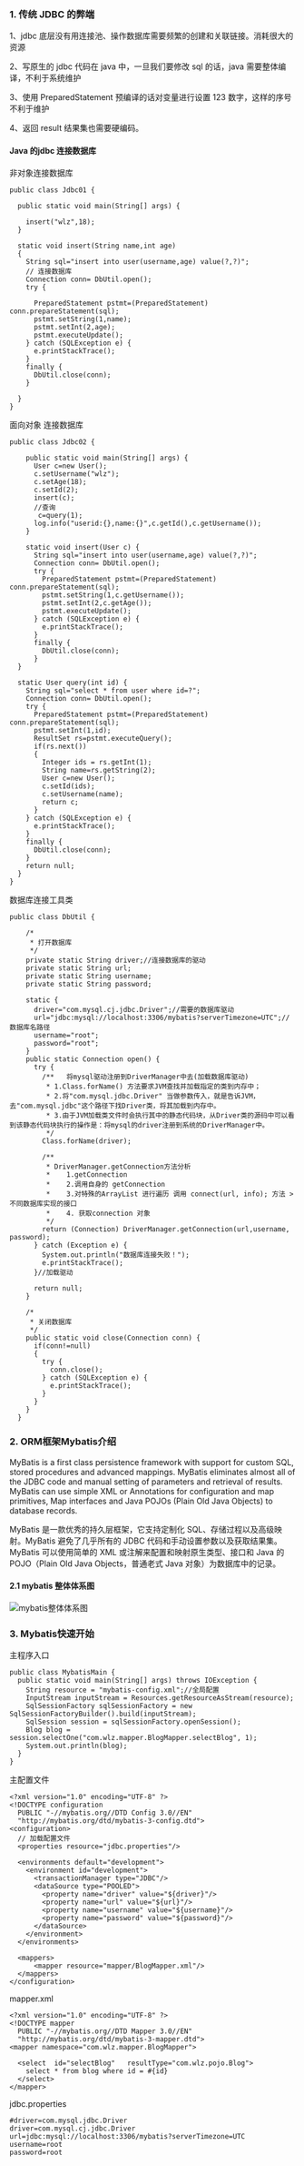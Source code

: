 ### 1. 传统 JDBC 的弊端
    
   1、jdbc 底层没有用连接池、操作数据库需要频繁的创建和关联链接。消耗很大的资源
   
   2、写原生的 jdbc 代码在 java 中，一旦我们要修改 sql 的话，java 需要整体编译，不利于系统维护
   
   3、使用 PreparedStatement 预编译的话对变量进行设置 123 数字，这样的序号不利于维护
   
   4、返回 result 结果集也需要硬编码。

####  Java 的jdbc 连接数据库 

 非对象连接数据库
```
public class Jdbc01 {

  public static void main(String[] args) {

    insert("wlz",18);
  }

  static void insert(String name,int age)
  {
    String sql="insert into user(username,age) value(?,?)";
    // 连接数据库
    Connection conn= DbUtil.open();
    try {

      PreparedStatement pstmt=(PreparedStatement) conn.prepareStatement(sql);
      pstmt.setString(1,name);
      pstmt.setInt(2,age);
      pstmt.executeUpdate();
    } catch (SQLException e) {
      e.printStackTrace();
    }
    finally {
      DbUtil.close(conn);
    }

  }
}

```
 面向对象 连接数据库
```
public class Jdbc02 {

    public static void main(String[] args) {
      User c=new User();
      c.setUsername("wlz");
      c.setAge(18);
      c.setId(2);
      insert(c);
      //查询
       c=query(1);
      log.info("userid:{},name:{}",c.getId(),c.getUsername());
    }

    static void insert(User c) {
      String sql="insert into user(username,age) value(?,?)";
      Connection conn= DbUtil.open();
      try {
        PreparedStatement pstmt=(PreparedStatement) conn.prepareStatement(sql);
        pstmt.setString(1,c.getUsername());
        pstmt.setInt(2,c.getAge());
        pstmt.executeUpdate();
      } catch (SQLException e) {
        e.printStackTrace();
      }
      finally {
        DbUtil.close(conn);
      }
  }

  static User query(int id) {
    String sql="select * from user where id=?";
    Connection conn= DbUtil.open();
    try {
      PreparedStatement pstmt=(PreparedStatement) conn.prepareStatement(sql);
      pstmt.setInt(1,id);
      ResultSet rs=pstmt.executeQuery();
      if(rs.next())
      {
        Integer ids = rs.getInt(1);
        String name=rs.getString(2);
        User c=new User();
        c.setId(ids);
        c.setUsername(name);
        return c;
      }
    } catch (SQLException e) {
      e.printStackTrace();
    }
    finally {
      DbUtil.close(conn);
    }
    return null;
  }
}
```

 数据库连接工具类
```
public class DbUtil {

    /*
     * 打开数据库
     */
    private static String driver;//连接数据库的驱动
    private static String url;
    private static String username;
    private static String password;

    static {
      driver="com.mysql.cj.jdbc.Driver";//需要的数据库驱动
      url="jdbc:mysql://localhost:3306/mybatis?serverTimezone=UTC";//数据库名路径
      username="root";
      password="root";
    }
    public static Connection open() {
      try {
        /**   将mysql驱动注册到DriverManager中去(加载数据库驱动)
         * 1.Class.forName() 方法要求JVM查找并加载指定的类到内存中；
         * 2.将"com.mysql.jdbc.Driver" 当做参数传入，就是告诉JVM，去"com.mysql.jdbc"这个路径下找Driver类，将其加载到内存中。
         * 3.由于JVM加载类文件时会执行其中的静态代码块，从Driver类的源码中可以看到该静态代码块执行的操作是：将mysql的driver注册到系统的DriverManager中。
         */
        Class.forName(driver);

        /**
         * DriverManager.getConnection方法分析
         *    1.getConnection
         *    2.调用自身的 getConnection
         *    3.对特殊的ArrayList 进行遍历 调用 connect(url, info); 方法 > 不同数据库实现的接口
         *    4. 获取connection 对象
         */
        return (Connection) DriverManager.getConnection(url,username, password);
      } catch (Exception e) {
        System.out.println("数据库连接失败！");
        e.printStackTrace();
      }//加载驱动

      return null;
    }

    /*
     * 关闭数据库
     */
    public static void close(Connection conn) {
      if(conn!=null)
      {
        try {
          conn.close();
        } catch (SQLException e) {
          e.printStackTrace();
        }
      }
    }
  }
```
 


### 2. ORM框架Mybatis介绍
 
   MyBatis is a first class persistence framework with support for custom SQL, stored procedures and advanced mappings. MyBatis eliminates almost all of the JDBC
    code and manual setting of parameters and retrieval of results. MyBatis can use simple XML or Annotations for configuration and map primitives, 
    Map interfaces and Java POJOs (Plain Old Java Objects) to database records.
    
   MyBatis 是一款优秀的持久层框架，它支持定制化 SQL、存储过程以及高级映射。MyBatis 避免了几乎所有的 JDBC 代码和手动设置参数以及获取结果集。
   MyBatis 可以使用简单的 XML 或注解来配置和映射原生类型、接口和 Java 的 POJO（Plain Old Java Objects，普通老式 Java 对象）为数据库中的记录。

#### 2.1 mybatis 整体体系图

![mybatis整体体系图](mybatis.assets/mybatis整体体系图.png)

### 3. Mybatis快速开始

  主程序入口
```
public class MybatisMain {
  public static void main(String[] args) throws IOException {
    String resource = "mybatis-config.xml";//全局配置
    InputStream inputStream = Resources.getResourceAsStream(resource);
    SqlSessionFactory sqlSessionFactory = new SqlSessionFactoryBuilder().build(inputStream);
    SqlSession session = sqlSessionFactory.openSession();
    Blog blog = session.selectOne("com.wlz.mapper.BlogMapper.selectBlog", 1);
    System.out.println(blog);
  }
}
```

  主配置文件
  
```
<?xml version="1.0" encoding="UTF-8" ?>
<!DOCTYPE configuration
  PUBLIC "-//mybatis.org//DTD Config 3.0//EN"
  "http://mybatis.org/dtd/mybatis-3-config.dtd">
<configuration>
  // 加载配置文件
  <properties resource="jdbc.properties"/>

  <environments default="development">
    <environment id="development">
      <transactionManager type="JDBC"/>
      <dataSource type="POOLED">
        <property name="driver" value="${driver}"/>
        <property name="url" value="${url}"/>
        <property name="username" value="${username}"/>
        <property name="password" value="${password}"/>
      </dataSource>
    </environment>
  </environments>

  <mappers>
      <mapper resource="mapper/BlogMapper.xml"/>
  </mappers>
</configuration>

```
 mapper.xml 
```
<?xml version="1.0" encoding="UTF-8" ?>
<!DOCTYPE mapper
  PUBLIC "-//mybatis.org//DTD Mapper 3.0//EN"
  "http://mybatis.org/dtd/mybatis-3-mapper.dtd">
<mapper namespace="com.wlz.mapper.BlogMapper">

  <select  id="selectBlog"   resultType="com.wlz.pojo.Blog">
    select * from blog where id = #{id}
  </select>
</mapper>
```

  jdbc.properties
```
#driver=com.mysql.jdbc.Driver
driver=com.mysql.cj.jdbc.Driver
url=jdbc:mysql://localhost:3306/mybatis?serverTimezone=UTC
username=root
password=root

```
